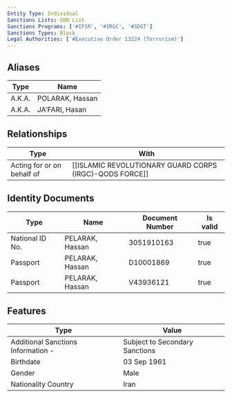 ```yaml
---
Entity Type: Individual
Sanctions Lists: SDN List
Sanctions Programs: ['#IFSR', '#IRGC', '#SDGT']
Sanctions Types: Block
Legal Authorities: ['#Executive Order 13224 (Terrorism)']
---
```


## Aliases
| Type  | Name      | 
|-------|-----------|
| A.K.A. | POLARAK, Hassan |
| A.K.A. | JA'FARI, Hasan |

## Relationships
| Type  | With      | 
|-------|-----------|
| Acting for or on behalf of | [[ISLAMIC REVOLUTIONARY GUARD CORPS (IRGC)-QODS FORCE]] |

## Identity Documents
| Type  | Name      | Document Number | Is valid |
|-------|-----------|-----------------|----------|
| National ID No. | PELARAK, Hassan | 3051910163 | true |
| Passport | PELARAK, Hassan | D10001869 | true |
| Passport | PELARAK, Hassan | V43936121 | true |

## Features
| Type  | Value      |
|-------|------------|
| Additional Sanctions Information - | Subject to Secondary Sanctions |
| Birthdate | 03 Sep 1961 |
| Gender | Male |
| Nationality Country | Iran |
